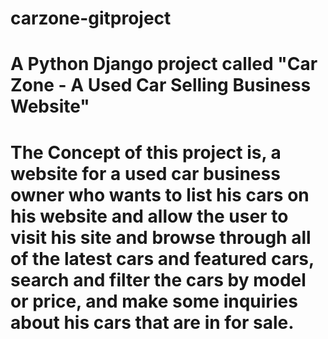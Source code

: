 # carzone-gitproject
# A Python Django project called "Car Zone - A Used Car Selling Business Website"
# The Concept of this project is, a website for a used car business owner who wants to list his cars on his website and allow the user to visit  his site and browse through all of the latest cars and featured cars, search and filter the cars by model or price, and make some inquiries about his cars that are in for  sale.
